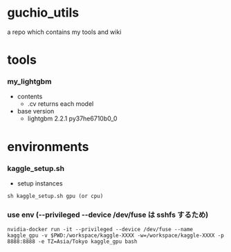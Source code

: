 # guchio_utils
a repo which contains my tools and wiki

# tools
### my_lightgbm
* contents
    * .cv returns each model
* base version
    * lightgbm                  2.2.1            py37he6710b0_0

# environments
### kaggle_setup.sh
* setup instances
```
sh kaggle_setup.sh gpu (or cpu)
```

### use env (--privileged --device /dev/fuse は sshfs するため)
```
nvidia-docker run -it --privileged --device /dev/fuse --name kaggle_gpu -v $PWD:/workspace/kaggle-XXXX -w=/workspace/kaggle-XXXX -p 8888:8888 -e TZ=Asia/Tokyo kaggle_gpu bash
```
